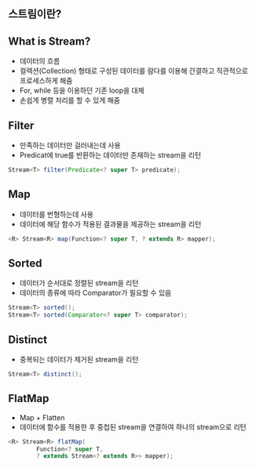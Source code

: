 ## 스트림이란? 
## What is Stream?
- 데이터의 흐름
- 컬렉션(Collection) 형태로 구성된 데이터를 람다를 이용해 간결하고 직관적으로 프로세스하게 해줌
- For, while 등을 이용하던 기존 loop을 대체
- 손쉽게 병렬 처리를 할 수 있게 해줌

## Filter
- 만족하는 데이터만 걸러내는데 사용
- Predicat에 true를 반환하는 데이터만 존재하는 stream을 리턴
```java
Stream<T> filter(Predicate<? super T> predicate);
```

## Map
- 데이터를 번형하는데 사용
- 데이터에 해당 함수가 적용된 결과물을 제공하는 stream을 리턴
```java
<R> Stream<R> map(Function<? super T, ? extends R> mapper);
```

## Sorted
- 데이터가 순서대로 정렬된 stream을 리턴
- 데이터의 종류에 따라 Comparator가 필요할 수 있음
```java
Stream<T> sorted();
Stream<T> sorted(Comparator<? super T> comparator);
```

## Distinct
- 중복되는 데이터가 제거된 stream을 리턴
```java
Stream<T> distinct();
```

## FlatMap
- Map + Flatten
- 데이터에 함수를 적용한 후 중첩된 stream을 연결하여 하나의 stream으로 리턴
```java
<R> Stream<R> flatMap(
        Function<? super T,
        ? extends Stream<? extends R>> mapper);
```